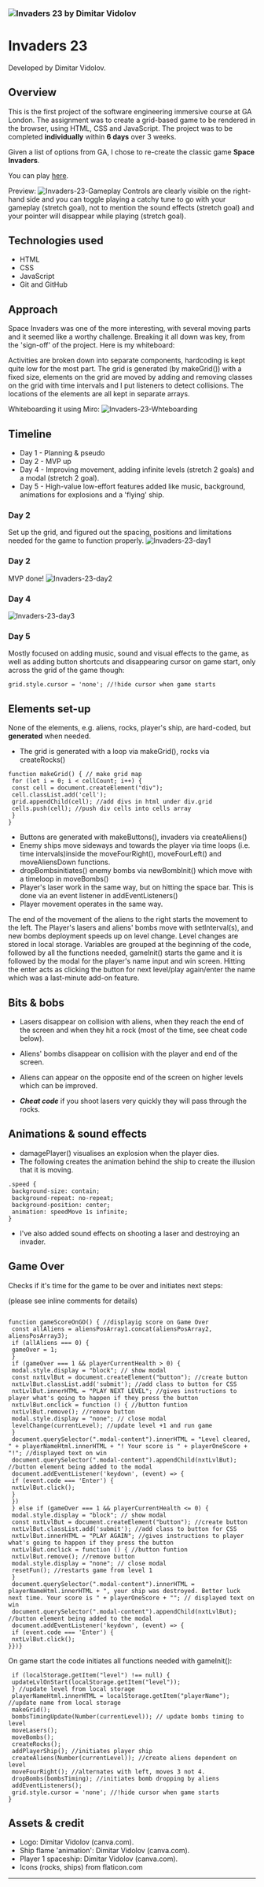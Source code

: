 ### ![Invaders 23 by Dimitar Vidolov](https://dumblevor.github.io/spce_inv1/assets/animatedLogo.gif)

# Invaders 23
 
Developed by Dimitar Vidolov.

## Overview

This is the first project of the software engineering immersive course at GA London. The assignment was to create a grid-based game to be rendered in the browser, using HTML, CSS and JavaScript. The project was to be completed **individually** within **6 days** over 3 weeks. 

Given a list of options from GA, I chose to re-create the classic game **Space Invaders**. 

You can play [here](https://dumblevor.github.io/spce_inv1/).

Preview: ![Invaders-23-Gameplay](./readme-assets/readme_demo.gif)
Controls are clearly visible on the right-hand side and you can toggle playing a catchy tune to go with your gameplay (stretch goal), not to mention the sound effects (stretch goal) and your pointer will disappear while playing (stretch goal).

## Technologies used 

- HTML
- CSS
- JavaScript
- Git and GitHub

## Approach

Space Invaders was one of the more interesting, with several moving parts and it seemed like a worthy challenge. 
Breaking it all down was key, from the 'sign-off' of the project.
Here is my whiteboard:

Activities are broken down into separate components, hardcoding is kept quite low for the most part.
The grid is generated (by makeGrid()) with a fixed size, elements on the grid are moved by adding and removing classes on the grid with time intervals and I put listeners to detect collisions.
The locations of the elements are all kept in separate arrays.

Whiteboarding it using Miro:
![Invaders-23-Whteboarding](./readme-assets/whiteboard.png)

## Timeline
- Day 1 - Planning & pseudo
- Day 2 - MVP up
- Day 4 - Improving movement, adding infinite levels (stretch 2 goals) and a modal (stretch 2 goal).
- Day 5 - High-value low-effort features added like music, background, animations for explosions and a 'flying' ship. 

### Day 2
Set up the grid, and figured out the spacing, positions and limitations needed for the game to function properly. 
![Invaders-23-day1](./readme-assets/Screen1.png)

### Day 2
MVP done!
![Invaders-23-day2](./readme-assets/Screen2.png)

### Day 4
![Invaders-23-day3](./readme-assets/Screen3.png)

### Day 5
Mostly focused on adding music, sound and visual effects to the game, as well as adding button shortcuts and disappearing cursor on game start, only across the grid of the game though:

```
grid.style.cursor = 'none'; //!hide cursor when game starts
````

## Elements set-up 
None of the elements, e.g. aliens, rocks, player's ship, are hard-coded, but **generated** when needed.

- The grid is generated with a loop via makeGrid(), rocks via createRocks()

```
function makeGrid() { // make grid map
 for (let i = 0; i < cellCount; i++) {
 const cell = document.createElement("div");
 cell.classList.add('cell');
 grid.appendChild(cell); //add divs in html under div.grid
 cells.push(cell); //push div cells into cells array
 }
}
```

- Buttons are generated with makeButtons(), invaders via createAliens()
- Enemy ships move sideways and towards the player via time loops (i.e. time intervals)inside the moveFourRight(), moveFourLeft() and moveAliensDown functions.
- dropBombsinitiates() enemy bombs via newBombInit() which move with a timeloop in moveBombs()
- Player's laser work in the same way, but on hitting the space bar. This is done via an event listener in addEventListeners()
- Player movement operates in the same way. 

The end of the movement of the aliens to the right starts the movement to the left. 
The Player's lasers and aliens' bombs move with setInterval(s), and new bombs deployment speeds up on level change.
Level changes are stored in local storage.
Variables are grouped at the beginning of the code, followed by all the functions needed, gameInit() starts the game and it is followed by the modal for the player's name input and win screen.
Hitting the enter acts as clicking the button for next level/play again/enter the name which was a last-minute add-on feature. 

## Bits & bobs
- Lasers disappear on collision with aliens, when they reach the end of the screen and when they hit a rock (most of the time, see cheat code below).
- Aliens' bombs disappear on collision with the player and end of the screen.
- Aliens can appear on the opposite end of the screen on higher levels which can be improved. 

- ***Cheat code*** if you shoot lasers very quickly they will pass through the rocks.

## Animations & sound effects

- damagePlayer() visualises an explosion when the player dies.
- The following creates the animation behind the ship to create the illusion that it is moving.
```
.speed {
 background-size: contain;
 background-repeat: no-repeat;
 background-position: center;
 animation: speedMove 1s infinite;
}
```
- I've also added sound effects on shooting a laser and destroying an invader.

## Game Over
Checks if it's time for the game to be over and initiates next steps:

(please see inline comments for details)
```

function gameScoreOnGO() { //displayig score on Game Over
 const allAliens = aliensPosArray1.concat(aliensPosArray2, aliensPosArray3);
 if (allAliens === 0) {
 gameOver = 1;
 }
 if (gameOver === 1 && playerCurrentHealth > 0) {
 modal.style.display = "block"; // show modal
 const nxtLvlBut = document.createElement("button"); //create button
 nxtLvlBut.classList.add('submit'); //add class to button for CSS 
 nxtLvlBut.innerHTML = "PLAY NEXT LEVEL"; //gives instructions to player what's going to happen if they press the button
 nxtLvlBut.onclick = function () { //button funtion
 nxtLvlBut.remove(); //remove button
 modal.style.display = "none"; // close modal
 levelChange(currentLevel); //update level +1 and run game
 }
 document.querySelector(".modal-content").innerHTML = "Level cleared, " + playerNameHtml.innerHTML + "! Your score is " + playerOneScore + "!"; //displayed text on win 
 document.querySelector(".modal-content").appendChild(nxtLvlBut); //button element being added to the modal
 document.addEventListener('keydown', (event) => {
 if (event.code === 'Enter') {
 nxtLvlBut.click();
 }
 })
 } else if (gameOver === 1 && playerCurrentHealth <= 0) {
 modal.style.display = "block"; // show modal
 const nxtLvlBut = document.createElement("button"); //create button
 nxtLvlBut.classList.add('submit'); //add class to button for CSS 
 nxtLvlBut.innerHTML = "PLAY AGAIN"; //gives instructions to player what's going to happen if they press the button
 nxtLvlBut.onclick = function () { //button funtion
 nxtLvlBut.remove(); //remove button
 modal.style.display = "none"; // close modal
 resetFun(); //restarts game from level 1
 }
 document.querySelector(".modal-content").innerHTML = playerNameHtml.innerHTML + ", your ship was destroyed. Better luck next time. Your score is " + playerOneScore + ""; // displayed text on win 
 document.querySelector(".modal-content").appendChild(nxtLvlBut); //button element being added to the modal
 document.addEventListener('keydown', (event) => {
 if (event.code === 'Enter') {
 nxtLvlBut.click();
}})}
 ```

On game start the code initiates all functions needed with gameInit():
```function gameInit() { //initiates games basically, calls all initial functions
 if (localStorage.getItem("level") !== null) {
 updateLvlOnStart(localStorage.getItem("level"));
 } //update level from local storage
 playerNameHtml.innerHTML = localStorage.getItem("playerName"); //update name from local storage
 makeGrid();
 bombsTimingUpdate(Number(currentLevel)); // update bombs timing to level
 moveLasers();
 moveBombs();
 createRocks();
 addPlayerShip(); //initiates player ship
 createAliens(Number(currentLevel)); //create aliens dependent on level
 moveFourRight(); //alternates with left, moves 3 not 4.
 dropBombs(bombsTiming); //initiates bomb dropping by aliens
 addEventListeners();
 grid.style.cursor = 'none'; //!hide cursor when game starts
}
```
## Assets & credit

- Logo: Dimitar Vidolov (canva.com).
- Ship flame 'animation': Dimitar Vidolov (canva.com).
- Player 1 spaceship: Dimitar Vidolov (canva.com).
- Icons (rocks, ships) from flaticon.com
--------

